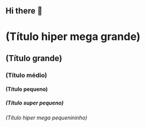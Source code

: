 ## Hi there 👋


# (Título hiper mega grande)
## (Título grande)
### (Título médio)
#### (Título pequeno)
##### (Título super pequeno)
###### (Título hiper mega pequenininho)


<!--
**raissarobadel/raissarobadel** is a ✨ _special_ ✨ repository because its `README.md` (this file) appears on your GitHub profile.

Here are some ideas to get you started:

- 🔭 I’m currently working on ...
- 🌱 I’m currently learning ...
- 👯 I’m looking to collaborate on ...
- 🤔 I’m looking for help with ...
- 💬 Ask me about ...
- 📫 How to reach me: ...
- 😄 Pronouns: ...
- ⚡ Fun fact: ...
-->
